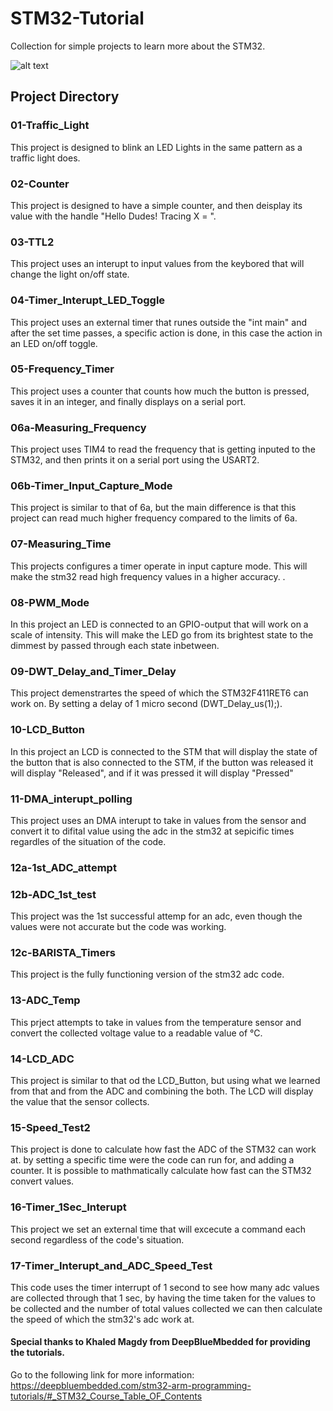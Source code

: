 # STM32-Tutorial
Collection for simple projects to learn more about the STM32.

![alt text](https://www.elliottelectronicsupply.com/media/catalog/product/cache/761b8bdecfdca96cdc8841a1a603f814/m/e/media-import-pictures-0000000040438_Def.jpg)

## Project Directory

### 01-Traffic_Light
This project is designed to blink an LED Lights in the same pattern as a traffic light does.

### 02-Counter
This project is designed to have a simple counter, and then deisplay its value with the handle "Hello Dudes! Tracing X = ".

### 03-TTL2
This project uses an interupt to input values from the keybored that will change the light on/off state.

### 04-Timer_Interupt_LED_Toggle
This project uses an external timer that runes outside the "int main" and after the set time passes, a specific action is done, in this case the action in an LED on/off toggle.

### 05-Frequency_Timer
This project uses a counter that counts how much the button is pressed, saves it in an integer, and finally displays on a serial port.

### 06a-Measuring_Frequency
This project uses TIM4 to read the frequency that is getting inputed to the STM32, and then prints it on a serial port using the  USART2.

### 06b-Timer_Input_Capture_Mode
This project is similar to that of 6a, but the main difference is that this project can read much higher frequency compared to the limits of 6a.

### 07-Measuring_Time
This projects configures a timer operate in input capture mode. This will make the stm32 read high frequency values in a higher accuracy.
. 
### 08-PWM_Mode
In this project an LED is connected to an GPIO-output that will work on a scale of intensity. This will make the LED go from its brightest state to the dimmest by passed through each state inbetween.

### 09-DWT_Delay_and_Timer_Delay
This project demenstrartes the speed of which the STM32F411RET6 can work on. By setting a delay of 1 micro second (DWT_Delay_us(1);).

### 10-LCD_Button
In this project an LCD is connected to the STM that will display the state of the button that is also connected to the STM, if the button was released it will display "Released", and if it was pressed it will display "Pressed"

### 11-DMA_interupt_polling
This project uses an DMA interupt to take in values from the sensor and convert it to difital value using the adc in the stm32 at sepicific times regardles of the situation of the code.

### 12a-1st_ADC_attempt


### 12b-ADC_1st_test
This project was the 1st successful attemp for an adc, even though the values were not accurate but the code was working.

### 12c-BARISTA_Timers
This project is the fully functioning version of the stm32 adc code.

### 13-ADC_Temp
This prject attempts to take in values from the temperature sensor and convert the collected voltage value to a readable value of °C.

### 14-LCD_ADC
This project is similar to that od the LCD_Button, but using what we learned from that and from the ADC and combining the both. The LCD will display the value that the sensor collects.

### 15-Speed_Test2
This project is done to calculate how fast the ADC of the STM32 can work at. by setting a specific time were the code can run for, and adding a counter. It is possible to mathmatically calculate how fast can the STM32 convert values.

### 16-Timer_1Sec_Interupt
This project we set an external time that will excecute a command each second regardless of the code's situation. 

### 17-Timer_Interupt_and_ADC_Speed_Test
This code uses the timer interrupt of 1 second to see how many adc values are collected through that 1 sec, by having the time taken for the values to be collected and the number of total values collected we can then calculate the speed of which the stm32's adc work at.

#### Special thanks to Khaled Magdy from DeepBlueMbedded for providing the tutorials.
Go to the following link for more information:
https://deepbluembedded.com/stm32-arm-programming-tutorials/#_STM32_Course_Table_OF_Contents
